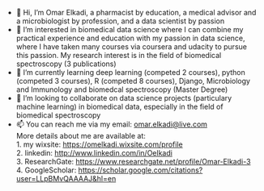 - 👋 Hi, I’m Omar Elkadi, a pharmacist by education, a medical advisor and a microbiologist by profession, and a data scientist by passion
- 👀 I’m interested in biomedical data science where I can combine my practical experience and education with my passion in data science, where I have taken many courses via coursera and udacity to pursue this passion. My research interest is in the field of biomedical spectroscopy (3 publications) 
- 🌱 I’m currently learning deep learning (competed 2 courses), python (competed 3 courses), R (competed 8 courses), Django, Microbiology and Immunology and biomedcal spectroscopy (Master Degree)   
- 💞️ I’m looking to collaborate on data science projects (particulary machine learning) in biomedical data, especially in the field of biomedical spectroscopy
- 📫 You can reach me via my email: omar.elkadi@live.com   
        More details about me are available at:   
         1. my wixsite: [https://omelkadi.wixsite.com/profile  ](https://omarelkadi7.wixsite.com/profile)   
         2. linkedin: http://www.linkedin.com/in/Oelkadi   
         3. ResearchGate: https://www.researchgate.net/profile/Omar-Elkadi-3   
         4. GoogleScholar: https://scholar.google.com/citations?user=LLpBMvQAAAAJ&hl=en   
                                            

